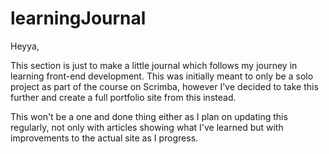 # learningJournal

Heyya,

This section is just to make a little journal which follows my journey in learning front-end development.
This was initially meant to only be a solo project as part of the course on Scrimba, however I've decided to take this further and create a full portfolio site from this instead.

This won't be a one and done thing either as I plan on updating this regularly, not only with articles showing what I've learned but with improvements to the actual site as I progress.
